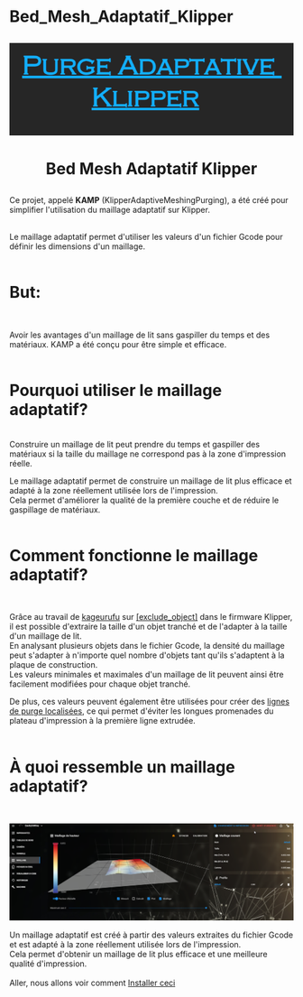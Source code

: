 # Bed_Mesh_Adaptatif_Klipper


##  ##

<div align="center">
  
![image](https://github.com/Eloura74/Purge_Adaptive_Klipper/blob/main/image/Readme.png)
  
</div>

##  ##

<div align="center">
  
# **Bed Mesh Adaptatif Klipper** #
  
</div>

##  ##

Ce projet, appelé **KAMP** (KlipperAdaptiveMeshingPurging), a été créé pour simplifier l'utilisation du maillage adaptatif sur Klipper. 
<br><br>

Le maillage adaptatif permet d'utiliser les valeurs d'un fichier Gcode pour définir les dimensions d'un maillage.
<br><br>

# **But:** #
<br>

Avoir les avantages d'un maillage de lit sans gaspiller du temps et des matériaux. KAMP a été conçu pour être simple et efficace.
<br><br>

# **Pourquoi utiliser le maillage adaptatif?** #
<br>
Construire un maillage de lit peut prendre du temps et gaspiller des matériaux si la taille du maillage ne correspond pas à la zone d'impression réelle.
<br>

Le maillage adaptatif permet de construire un maillage de lit plus efficace et adapté à la zone réellement utilisée lors de l'impression.
<br>
Cela permet d'améliorer la qualité de la première couche et de réduire le gaspillage de matériaux.
<br><br>

# **Comment fonctionne le maillage adaptatif?** #
<br>

Grâce au travail de [kageurufu](https://github.com/kageurufu) sur [[exclude_object]](https://github.com/kageurufu/preprocess_cancellation) dans le firmware Klipper, il est possible d'extraire la taille d'un objet tranché et de l'adapter à la taille d'un maillage de lit.
<br>
En analysant plusieurs objets dans le fichier Gcode, la densité du maillage peut s'adapter à n'importe quel nombre d'objets tant qu'ils s'adaptent à la plaque de construction. 
<br>
Les valeurs minimales et maximales d'un maillage de lit peuvent ainsi être facilement modifiées pour chaque objet tranché.

De plus, ces valeurs peuvent également être utilisées pour créer des [lignes de purge localisées](https://github.com/Eloura74/Purge_Adaptive_Klipper), ce qui permet d'éviter les longues promenades du plateau d'impression à la première ligne extrudée.
<br><br>

# **À quoi ressemble un maillage adaptatif?** #
<br>

![image](https://github.com/Eloura74/Purge_Adaptive_Klipper/blob/main/image/Exemple_BedMesh.png)

Un maillage adaptatif est créé à partir des valeurs extraites du fichier Gcode et est adapté à la zone réellement utilisée lors de l'impression.
<br>
Cela permet d'obtenir un maillage de lit plus efficace et une meilleure qualité d'impression.
<br><br>
Aller, nous allons voir comment [Installer ceci](https://github.com/Eloura74/Bed_Mesh_Adaptatif_Klipper/blob/main/Installation.md)
